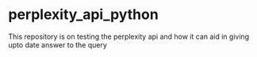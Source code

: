 # perplexity_api_python
This repository is on testing the perplexity api and how it can aid in giving upto date answer to the query

